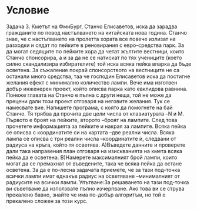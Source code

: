 # Условие

Задача 3.
Кметът на ФмиБург, Станчо Елисаветов, иска да зарадва гражданите по повод настъпването на китайската нова година.
Станчо знае, че с настъпването на пролетта хората все повече излизат на разходки и сядат по пейките в реновирания с евро-средства парк. 
За да могат седящите по пейките хора да четат жълтите вестници, които Станчо спонсорира, а и за да не се натискат 
по тях учениците (което силно скандализира избирателите) той иска всяка пейка впарка да бъде осветена. 
За съжаление покрай спонсорството на вестниците не са останали много средства, таа че господин
Елисаветов иска да постигне желания ефект с минимално количество лампи. Вече има изготвен добър инженерен проект, който
описва парка като евклидова равнина. Понеже главата на Станчо е пълна с други неща, той не може да прецени дали този проект
отговаря на неговите желания. Тук се намесвате вие. Напишете програма, с която да помогнете на бай Станчо.
Тя трябва да прочита две цели числа от клавиатурата –N и M. Първото е броят на пейките, второто –броят на лампите.
След това прочетете информацията за пейките и накрая за лампите. Всяка пейка се описва с координатите си на картата –две реални числа.
Всяка лампа се описва с три реални числа –координатите ѝ, следвани от радиуса на кръга, който тя осветява.
A)Въведете данните и проверете дали така направения план отговаря на изискванията на кмета всяка пейка да е осветена.
B)Намерете максималният брой лампи, които могат да се премахнат от въведените, така че всяка пейка да остане осветена.
За да е по-лесна задачата приемете, че за тази под-точка всички лампи имат еднакъв радиус на осветяване –минималният от радиусите на всички лампи.
Упътване:За решаването на тази под-точка ви съветваме да използвате пълно изчерпване. 
Ако това ви се струва прекалено бавно, знайте че има по-добър алгоритъм, но той е прекалено сложен за този курс.
